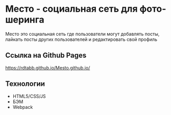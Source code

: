 # Место - социальная сеть для фото-шеринга
Место это социальная сеть где пользователи могут добавлять посты, лайкать посты других пользователей и редактировать свой профиль

## Ссылка на Github Pages
https://rdtabb.github.io/Mesto.github.io/

## Технологии
 - HTML5/CSS/JS
 - БЭМ
 - Webpack


